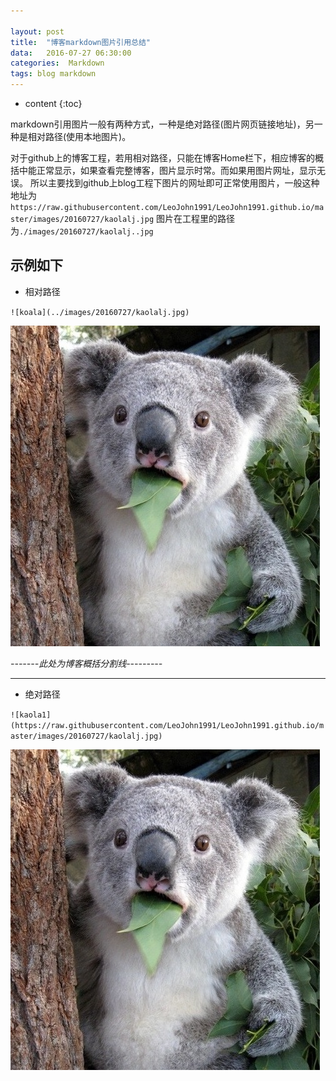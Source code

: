 ```yaml
---

layout: post
title:  "博客markdown图片引用总结"
data:   2016-07-27 06:30:00
categories:  Markdown
tags: blog markdown
---
```


* content
{:toc}

markdown引用图片一般有两种方式，一种是绝对路径(图片网页链接地址)，另一种是相对路径(使用本地图片)。

对于github上的博客工程，若用相对路径，只能在博客Home栏下，相应博客的概括中能正常显示，如果查看完整博客，图片显示时常。而如果用图片网址，显示无误。
所以主要找到github上blog工程下图片的网址即可正常使用图片，一般这种地址为
`https://raw.githubusercontent.com/LeoJohn1991/LeoJohn1991.github.io/master/images/20160727/kaolalj.jpg`
图片在工程里的路径为`./images/20160727/kaolalj..jpg`

## 示例如下
- 相对路径 

`![koala](../images/20160727/kaolalj.jpg)`

![koala](../images/20160727/kaolalj.jpg)

*-------此处为博客概括分割线---------*

---



- 绝对路径

`![kaola1](https://raw.githubusercontent.com/LeoJohn1991/LeoJohn1991.github.io/master/images/20160727/kaolalj.jpg)`

![kaola1](https://raw.githubusercontent.com/LeoJohn1991/LeoJohn1991.github.io/master/images/20160727/kaolalj.jpg)





